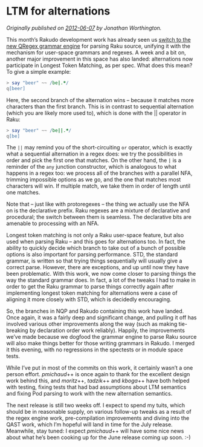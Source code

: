 # LTM for alternations
    
*Originally published on [2012-06-07](https://6guts.wordpress.com/2012/06/07/ltm-for-alternations/) by Jonathan Worthington.*

This month’s Rakudo development work has already seen us [switch to the new QRegex grammar engine](https://6guts.wordpress.com/2012/05/28/rakudo-switched-over-to-qregex/) for parsing Raku source, unifying it with the mechanism for user-space grammars and regexes. A week and a bit on, another major improvement in this space has also landed: alternations now participate in Longest Token Matching, as per spec. What does this mean? To give a simple example:

```` raku
> say "beer" ~~ /be|.*/
q[beer]
````

Here, the second branch of the alternation wins – because it matches more characters than the first branch. This is in contrast to sequential alternation (which you are likely more used to), which is done with the || operator in Raku:

```` raku
> say "beer" ~~ /be||.*/
q[be]
````

The `||` may remind you of the short-circuiting `or` operator, which is exactly what a sequential alternation in a regex does: we try the possibilities in order and pick the first one that matches. On the other hand, the `|` is a reminder of the `any` junction constructor, which is analogous to what happens in a regex too: we process all of the branches with a parallel NFA, trimming impossible options as we go, and the one that matches most characters will win. If multiple match, we take them in order of length until one matches.

Note that – just like with protoregexes – the thing we actually use the NFA on is the declarative prefix. Raku regexes are a mixture of declarative and procedural; the switch between them is seamless. The declarative bits are amenable to processing with an NFA.

Longest token matching is not only a Raku user-space feature, but also used when parsing Raku – and this goes for alternations too. In fact, the ability to quickly decide which branch to take out of a bunch of possible options is also important for parsing performance. STD, the standard grammar, is written so that trying things sequentially will usually give a correct parse. However, there are exceptions, and up until now they have been problematic. With this work, we now come closer to parsing things the way the standard grammar does. In fact, a lot of the tweaks I had to make in order to get the Raku grammar to parse things correctly again after implementing longest token matching for alternations were a case of aligning it more closely with STD, which is decidedly encouraging.

So, the branches in NQP and Rakudo containing this work have landed. Once again, it was a fairly deep and significant change, and pulling it off has involved various other improvements along the way (such as making tie-breaking by declaration order work reliably). Happily, the improvements we’ve made because we dogfood the grammar engine to parse Raku source will also make things better for those writing grammars in Rakudo. I merged it this evening, with no regressions in the spectests or in module space tests.

While I’ve put in most of the commits on this work, it certainly wasn’t a one person effort. *pmichaud*++ is once again to thank for the excellent design work behind this, and *moritz*++, *tadzik*++ and *kboga*++ have both helped with testing, fixing tests that had bad assumptions about LTM semantics and fixing Pod parsing to work with the new alternation semantics.

The next release is still two weeks off. I expect to spend my tuits, which should be in reasonable supply, on various follow-up tweaks as a result of the regex engine work, pre-compilation improvements and diving into the QAST work, which I’m hopeful will land in time for the July release. Meanwhile, stay tuned: I expect *pmichaud*++ will have some nice news about what he’s been cooking up for the June release coming up soon. :-)
